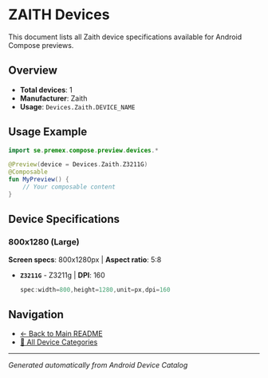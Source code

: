 # ZAITH Devices

This document lists all Zaith device specifications available for Android Compose previews.

## Overview

- **Total devices**: 1
- **Manufacturer**: Zaith
- **Usage**: `Devices.Zaith.DEVICE_NAME`

## Usage Example

```kotlin
import se.premex.compose.preview.devices.*

@Preview(device = Devices.Zaith.Z3211G)
@Composable
fun MyPreview() {
    // Your composable content
}
```

## Device Specifications

### 800x1280 (Large)

**Screen specs**: 800x1280px | **Aspect ratio**: 5:8

- **`Z3211G`** - Z3211g | **DPI**: 160
  ```kotlin
  spec:width=800,height=1280,unit=px,dpi=160
  ```

## Navigation

- [← Back to Main README](../../README.md)
- [📱 All Device Categories](../README.md)

---
*Generated automatically from Android Device Catalog*
